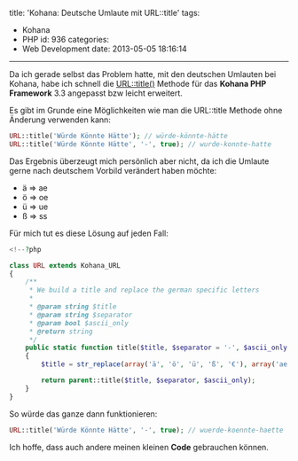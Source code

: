 title: 'Kohana: Deutsche Umlaute mit URL::title'
tags:
  - Kohana
  - PHP
id: 936
categories:
  - Web Development
date: 2013-05-05 18:16:14
---

Da ich gerade selbst das Problem hatte, mit den deutschen Umlauten bei Kohana, habe ich schnell die [URL::title()](http://kohanaframework.org/3.0/guide/api/URL#title) Methode für das **Kohana PHP Framework** 3.3 angepasst bzw leicht erweitert.

Es gibt im Grunde eine Möglichkeiten wie man die URL::title Methode ohne Änderung verwenden kann:
```php
URL::title('Würde Könnte Hätte'); // würde-könnte-hätte
URL::title('Würde Könnte Hätte', '-', true); // wurde-konnte-hatte
```

Das Ergebnis überzeugt mich persönlich aber nicht, da ich die Umlaute gerne nach deutschem Vorbild verändert haben möchte:

*   ä => ae
*   ö => oe
*   ü => ue
*   ß => ss

Für mich tut es diese Lösung auf jeden Fall:

```php
<!--?php

class URL extends Kohana_URL
{
    /**
     * We build a title and replace the german specific letters
     *
     * @param string $title
     * @param string $separator
     * @param bool $ascii_only
     * @return string
     */
    public static function title($title, $separator = '-', $ascii_only = TRUE)
    {
        $title = str_replace(array('ä', 'ö', 'ü', 'ß', '€'), array('ae', 'oe', 'ue', 'ss', 'eur'), $title);

        return parent::title($title, $separator, $ascii_only);
    }
}
```
So würde das ganze dann funktionieren:
```php
URL::title('Würde Könnte Hätte', '-', true); // wuerde-koennte-haette
```
Ich hoffe, dass auch andere meinen kleinen **Code** gebrauchen können.